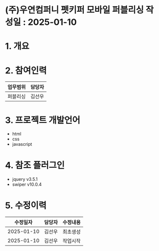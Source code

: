 # (주)우연컴퍼니 펫키퍼 모바일 퍼블리싱   작성일 : 2025-01-10
              
# 1. 개요

# 2. 참여인력
| 업무범위 | 담당자 |
| ------ | ------ |
| 퍼블리싱 | 김선우

# 3. 프로젝트 개발언어
   * html
   * css
   * javascript

# 4. 참조 플러그인
   * jquery v3.5.1
   * swiper v10.0.4


# 5. 수정이력
| 수정일자 | 담당자 | 수정내용 |
| ------ | ------ | ------ |
| 2025-01-10 | 김선우 | 최초생성 |
| 2025-01-10 | 김선우 | 작업시작 |
